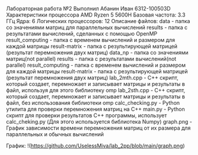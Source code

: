 Лабораторная работа №2
Выполнил Абанин Иван 6312-100503D
Характеристики процессора
 AMD Ryzen 5 5600H 
 Базовая частота:	3.3 ГГц
 Ядра: 6
 Логических процессоров: 12
Описание файлов:
data - папка со значениями матриц для параллельных вычислений
results - папка с результатами вычислений, сделанных с помощью OpenMP
result_computing - папка с временем вычислений и размером для каждой матрицы
result-matrix - папка с результирующей матрицей (результат перемножения двух матриц)
data_np - папка со значениями матриц(not parallel)
results - папка с результатами вычислений(not parallel)
result_computing - папка с временем вычислений и размером для каждой матрицы
result-matrix - папка с результирующей матрицей (результат перемножения двух матриц)
lab_2mth.cpp - С++ скрипт, который создает, перемножает и записывает матрицы и результаты в файл, используя для этого библиотеку omp
lab_2sth.cpp - С++ скрипт, который создает, перемножает и записывает матрицы и результаты в файл, без использования библиотеки omp
calc_checking.py - Python утилита для проверки перемножения матриц на C++
main.py - Python скрипт для проверки результатов C++ программы, использует calc_cheking.py (Для этого используется библиотека Numpy)
graph.png - График зависимости времени перемножения матриц от их размера для параллельных и обычных вычислений

График:
!(https://github.com/UselessMiva/lab_2pp/blob/main/graph.png)
